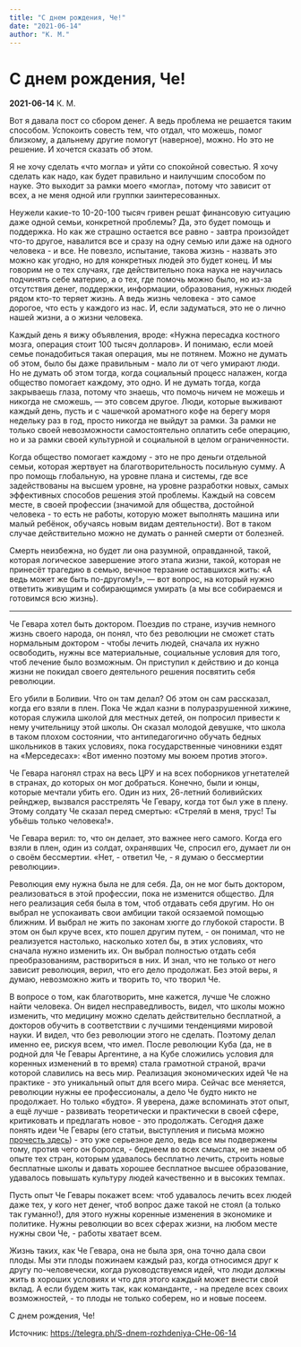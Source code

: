 ```yaml
---
title: "С днем рождения, Че!"
date: "2021-06-14"
author: "К. М."
---
```


# С днем рождения, Че!

**2021-06-14** К. М.

Вот я давала пост со сбором денег. А ведь проблема не решается таким способом. Успокоить совесть тем, что отдал, что можешь, помог близкому, а дальнему другие помогут (наверное), можно. Но это не решение. И хочется сказать об этом.

Я не хочу сделать «что могла» и уйти со спокойной совестью. Я хочу сделать как надо, как будет правильно и наилучшим способом по науке. Это выходит за рамки моего «могла», потому что зависит от всех, а не меня одной или группки заинтересованных.

Неужели какие-то 10-20-100 тысяч гривен решат финансовую ситуацию даже одной семьи, конкретной проблемы? Да, это будет помощь и поддержка. Но как же страшно остается все равно - завтра произойдет что-то другое, навалится все и сразу на одну семью или даже на одного человека - и все. Не повезло, испытание, такова жизнь - назвать это можно как угодно, но для конкретных людей это будет конец. И мы говорим не о тех случаях, где действительно пока наука не научилась подчинять себе материю, а о тех, где помочь можно было, но из-за отсутствия денег, поддержки, информации, образования, нужных людей рядом кто-то теряет жизнь. А ведь жизнь человека - это самое дорогое, что есть у каждого из нас. И, если задуматься, это не о лично нашей жизни, а о жизни человека.

Каждый день я вижу объявления, вроде: «Нужна пересадка костного мозга, операция стоит 100 тысяч долларов». И понимаю, если моей семье понадобиться такая операция, мы не потянем. Можно не думать об этом, было бы даже правильным - мало ли от чего умирают люди. Но не думать об этом тогда, когда социальный процесс налажен, когда общество помогает каждому, это одно. И не думать тогда, когда закрываешь глаза, потому что знаешь, что помочь ничем не можешь и никогда не сможешь, — это совсем другое. Люди, которые выживают каждый день, пусть и с чашечкой ароматного кофе на берегу моря недельку раз в год, просто никогда не выйдут за рамки. За рамки не только своей невозможности самостоятельно оплатить себе операцию, но и за рамки своей культурной и социальной в целом ограниченности.

Когда общество помогает каждому - это не про деньги отдельной семьи, которая жертвует на благотворительность посильную сумму. А про помощь глобальную, на уровне плана и системы, где все задействованы на высшем уровне, на уровне разработки новых, самых эффективных способов решения этой проблемы. Каждый на совсем месте, в своей профессии (значимой для общества, достойной человека - то есть не работы, которую может выполнять машина или малый ребёнок, обучаясь новым видам деятельности). Вот в таком случае действительно можно не думать о ранней смерти от болезней.

Смерть неизбежна, но будет ли она разумной, оправданной, такой, которая логическое завершение этого этапа жизни, такой, которая не принесёт трагедию в семью, вечное терзание оставшихся жить: «А ведь может же быть по-другому!», — вот вопрос, на который нужно ответить живущим и собирающимся умирать (а мы все собираемся и готовимся всю жизнь).

***

Че Гевара хотел быть доктором. Поездив по стране, изучив немного жизнь своего народа, он понял, что без революции не сможет стать нормальным доктором - чтобы лечить людей, сначала их нужно освободить, нужны все материальные, социальные условия для того, чтоб лечение было возможным. Он приступил к действию и до конца жизни не покидал своего деятельного решения посвятить себя революции.

Его убили в Боливии. Что он там делал? Об этом он сам рассказал, когда его взяли в плен. Пока Че ждал казни в полуразрушенной хижине, которая служила школой для местных детей, он попросил привести к нему учительницу этой школы. Он сказал молодой девушке, что школа в таком плохом состоянии, что антипедагогично обучать бедных школьников в таких условиях, пока государственные чиновники ездят на «Мерседесах»: «Вот именно поэтому мы воюем против этого».

Че Гевара нагонял страх на весь ЦРУ и на всех поборников угнетателей в странах, до которых он мог добраться. Конечно, были и юнцы, которые мечтали убить его. Один из них, 26-летний боливийских рейнджер, вызвался расстрелять Че Гевару, когда тот был уже в плену. Этому солдату Че сказал перед смертью: «Стреляй в меня, трус! Ты убьёшь только человека!».

Че Гевара верил: то, что он делает, это важнее него самого. Когда его взяли в плен, один из солдат, охранявших Че, спросил его, думает ли он о своём бессмертии. «Нет, - ответил Че, - я думаю о бессмертии революции».

Революция ему нужна была не для себя. Да, он не мог быть доктором, реализоваться в этой профессии, пока не изменится общество. Для него реализация себя была в том, чтоб отдавать себя другим. Но он выбрал не успокаивать свои амбиции такой осязаемой помощью ближним. И выбрал не жить по законам хюгге до глубокой старости. В этом он был круче всех, кто пошел другим путем, - он понимал, что не реализуется настолько, насколько хотел бы, в этих условиях, что сначала нужно изменить их. Он выбрал полностью отдать себя преобразованиям, раствориться в них. И знал, что не только от него зависит революция, верил, что его дело продолжат. Без этой веры, я думаю, невозможно жить и творить то, что творил Че.

В вопросе о том, как благотворить, мне кажется, лучше Че сложно найти человека. Он видел несправедливость, видел, что школы можно изменить, что медицину можно сделать действительно бесплатной, а докторов обучить в соответствии с лучшими тенденциями мировой науки. И видел, что без революции этого не сделать. Поэтому делал именно ее, рискуя всем, что имел. После революции Куба (да, не в родной для Че Гевары Аргентине, а на Кубе сложились условия для коренных изменений в то время) стала грамотной страной, врачи которой славились на весь мир. Реализация экономических идей Че на практике - это уникальный опыт для всего мира. Сейчас все меняется, революции нужны ее профессионалы, а дело Че будто никто не продолжает. Но только «будто». Я уверена, даже вспоминать этот опыт, а ещё лучше - развивать теоретически и практически в своей сфере, критиковать и предлагать новое - это продолжать. Сегодня даже понять идеи Че Гевары (его статьи, выступления и письма можно [прочесть здесь](https://avidreaders.ru/read-book/stati-vystupleniya-pisma.html)) - это уже серьезное дело, ведь все мы подвержены тому, против чего он боролся, - беднеем во всех смыслах, не знаем об опыте тех стран, которым удавалось бесплатно лечить, строить новые бесплатные школы и давать хорошее бесплатное высшее образование, удавалось повышать культуру людей качественно и в высоких темпах.

Пусть опыт Че Гевары покажет всем: чтоб удавалось лечить всех людей даже тех, у кого нет денег, чтоб вопрос даже такой не стоял (а только так гуманно!), для этого нужны коренные изменения в экономике и политике. Нужны революции во всех сферах жизни, на любом месте нужны свои Че, - работы хватает всем.

Жизнь таких, как Че Гевара, она не была зря, она точно дала свои плоды. Мы эти плоды пожинаем каждый раз, когда относимся друг к другу по-человечески, когда руководствуемся идей, что люди должны жить в хороших условиях и что для этого каждый может внести свой вклад. А если будем жить так, как команданте, - на пределе всех своих возможностей, - то плоды не только соберем, но и новые посеем.

С днем рождения, Че!

Источник: https://telegra.ph/S-dnem-rozhdeniya-CHe-06-14